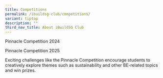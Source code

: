 ```yaml
---
title: Competitions
permalink: /ibuildsg-club/competitions/
variant: tiptap
description: ""
third_nav_title: About iBuildSG Club
---
```

<p>Pinnacle Competition 2024</p>
<p>Pinnacle Competition 2025</p>
<p>Exciting challenges like the Pinnacle Competition encourage students to
creatively explore themes such as sustainability and other BE-related topics
and win prizes.</p>
<p>
<br>
</p>